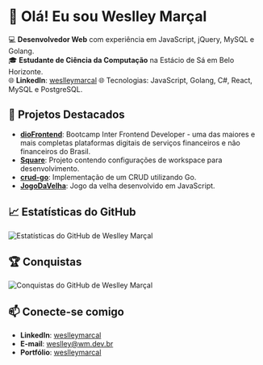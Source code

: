 # 👋 Olá! Eu sou Weslley Marçal

💻 **Desenvolvedor Web** com experiência em JavaScript, jQuery, MySQL e Golang.  
🎓 **Estudante de Ciência da Computação** na Estácio de Sá em Belo Horizonte.  
🌐 **LinkedIn**: [weslleymarcal](https://www.linkedin.com/in/weslleymarcal)
🌐 Tecnologias: JavaScript, Golang, C#, React, MySQL e PostgreSQL. 

## 🚀 Projetos Destacados

- [**dioFrontend**](https://github.com/weslleymarcaldev/dioFrontend): Bootcamp Inter Frontend Developer - uma das maiores e mais completas plataformas digitais de serviços financeiros e não financeiros do Brasil.
- [**Square**](https://github.com/weslleymarcaldev/Square): Projeto contendo configurações de workspace para desenvolvimento.
- [**crud-go**](https://github.com/weslleymarcaldev/crud-go): Implementação de um CRUD utilizando Go.
- [**JogoDaVelha**](https://github.com/weslleymarcaldev/JogoDaVelha): Jogo da velha desenvolvido em JavaScript.

## 📈 Estatísticas do GitHub

![Estatísticas do GitHub de Weslley Marçal](https://github-readme-stats.vercel.app/api?username=weslleymarcaldev&show_icons=true&theme=radical)

## 🏆 Conquistas

![Conquistas do GitHub de Weslley Marçal](https://github-profile-trophy.vercel.app/?username=weslleymarcaldev&theme=dracula)

## 📫 Conecte-se comigo
- **LinkedIn**: [weslleymarcal](https://www.linkedin.com/in/weslleymarcal)
- **E-mail**: [weslley@wm.dev.br](mailto:weslley@wm.dev.br)
- **Portfólio**: [weslleymarcal](https://weslleymarcaldev.github.io/weslleymarcaldev)
